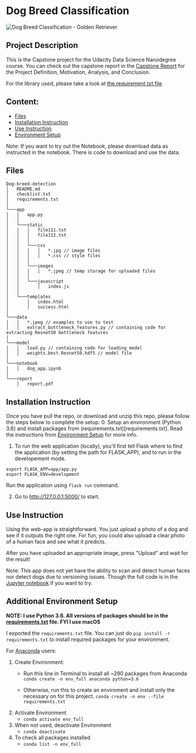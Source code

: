 # Dog Breed Classification

![Dog Breed Classification - Golden Retriever](Success_Scene.png)

## Project Description
This is the Capstone project for the Udacity Data Science Nanodegree course.
You can check out the capstone report in the [Capstone Report](report/report.pdf) for the Project Definition, Motivation, Analysis, and Conclusion.

For the library used, please take a look at [the requirement.txt file](requirements.txt)

## Content:
- [Files](#files)
- [Installation Instruction](#installation-instruction)
- [Use Instruction](#use-instruction)
- [Environment Setup](#environment-setup)

Note: If you want to try out the Notebook, please download data as instructed in the notebook. There is code to download and use the data. 

## Files
```
Dog-breed-detection
│   README.md
│   checklist.txt
│   requirements.txt
│
└───app
│   │   app.py
│   │
│   └───static
│   │   │   file111.txt
│   │   │   file112.txt
│   │   │
│   │   └───css
│   │   │   │   *.jpg // image files
│   │   │   │   *.css // style files
│   │   │
│   │   └───images
│   │   │   │   *.jpeg // temp storage for uploaded files
│   │   │
│   │   └───javascript
│   │       │   index.js
│   │
│   └───templates
│       │   index.html
│       │   success.html
│   
└───data
│   │   *.jpeg // examples to use to test
│   │   extract_bottleneck_features.py // containing code for extracting Resnet50 bottleneck features
│
└───model
│   │   load.py // containing code for loading model
│   │   weights.best.Resnet50.hdf5 // model file
│
└───notebook
│   │   dog_app.ipynb
│
└───report
    │   report.pdf
```

## Installation Instruction
Once you have pull the repo, or download and unzip this repo, please follow the steps below to complete the setup.
0. Setup an environment (Python 3.6) and install packages from (requirements.txt)[requirements.txt]. Read the instructions from [Environment Setup](#environment-setup) for more info.
1. To run the web application (locally), you'll first tell Flask where to find the application (by setting the path for FLASK_APP), and to run in the developement mode.
```
export FLASK_APP=app/app.py
export FLASK_ENV=development
```

Run the application using `flask run` command.

2. Go to http://127.0.0.1:5000/ to start.

## Use Instruction
Using the web-app is straightforward. You just upload a photo of a dog and see if it outputs the right one. For fun, you could also upload a clear photo of a human face and see what it predicts.

After you have uploaded an appropriate image, press "Upload" and wait for the result!

Note: This app does not yet have the ability to scan and detect human faces nor detect dogs due to versioning issues. Though the full code is in the [Jupyter notebook](notebook/dog_app.ipynb) if you want to try.

## Additional Environment Setup
**NOTE: I use Python 3.6. All versions of packages should be in the [requirements.txt](requirements.txt) file. FYI I use macOS**

I exported the `requirements.txt` file. You can just do `pip install -r requirements.txt` to install required packages for your environment. 

For [Anaconda](https://docs.anaconda.com/anaconda/install/index.html) users:
1. Create Environment:
    - Run this line in Terminal to install all ~290 packages from Anaconda
    `conda create -n env_full anaconda python=3.6`
    
    - Otherwise, run this to create an enviroment and install only the necessary on for this project.
    `conda create -n env --file requirements.txt`
2. Activate Environment
    - `conda activate env_full`
3. When not used, deactivate Environment
    - `conda deactivate`
4. To check all packages installed
    - `conda list -n env_full`
